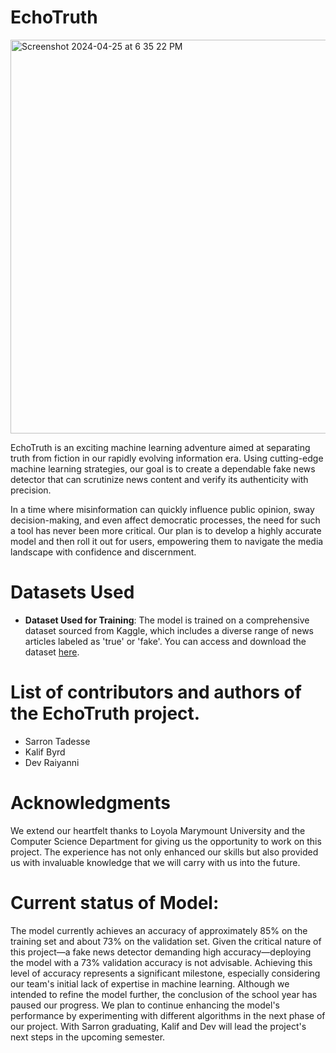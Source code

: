 # EchoTruth


<img width="630" alt="Screenshot 2024-04-25 at 6 35 22 PM" src="https://github.com/Sarronnn/EchoTruth/assets/89826597/2ba16243-a7f9-42cb-9bae-253ec32fc263">


EchoTruth is an exciting machine learning adventure aimed at separating truth from fiction in our rapidly evolving information era. Using cutting-edge machine learning strategies, our goal is to create a dependable fake news detector that can scrutinize news content and verify its authenticity with precision.

In a time where misinformation can quickly influence public opinion, sway decision-making, and even affect democratic processes, the need for such a tool has never been more critical. Our plan is to develop a highly accurate model and then roll it out for users, empowering them to navigate the media landscape with confidence and discernment.


# Datasets Used


- **Dataset Used for Training**: The model is trained on a comprehensive dataset sourced from Kaggle, which includes a diverse range of news articles labeled as 'true' or 'fake'. You can access and download the dataset [here](https://www.kaggle.com/datasets/saurabhshahane/fake-news-classification).


# List of contributors and authors of the EchoTruth project.
- Sarron Tadesse
- Kalif Byrd
- Dev Raiyanni 
# Acknowledgments
We extend our heartfelt thanks to Loyola Marymount University and the Computer Science Department for giving us the opportunity to work on this project. The experience has not only enhanced our skills but also provided us with invaluable knowledge that we will carry with us into the future.

# Current status of Model:

The model currently achieves an accuracy of approximately 85% on the training set and about 73% on the validation set. Given the critical nature of this project—a fake news detector demanding high accuracy—deploying the model with a 73% validation accuracy is not advisable. Achieving this level of accuracy represents a significant milestone, especially considering our team's initial lack of expertise in machine learning. Although we intended to refine the model further, the conclusion of the school year has paused our progress. We plan to continue enhancing the model's performance by experimenting with different algorithms in the next phase of our project. With Sarron graduating, Kalif and Dev will lead the project's next steps in the upcoming semester.

